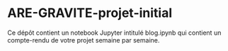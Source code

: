 # ARE-GRAVITE-projet-initial

Ce dépôt contient un notebook Jupyter intitulé blog.ipynb qui contient un compte-rendu de votre projet semaine par semaine.
